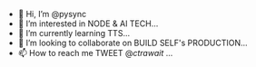 - 👋 Hi, I’m @pysync
- 👀 I’m interested in NODE & AI TECH...
- 🌱 I’m currently learning TTS...
- 💞️ I’m looking to collaborate on BUILD SELF's PRODUCTION...
- 📫 How to reach me TWEET @_ctrawait_ ...

<!---
pysync/pysync is a ✨ special ✨ repository because its `README.md` (this file) appears on your GitHub profile.
You can click the Preview link to take a look at your changes.
--->
